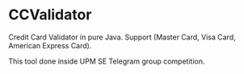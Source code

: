 # CCValidator
 
Credit Card Validator in pure Java. Support (Master Card, Visa Card, American Express Card).



This tool done inside UPM SE Telegram group competition. 

